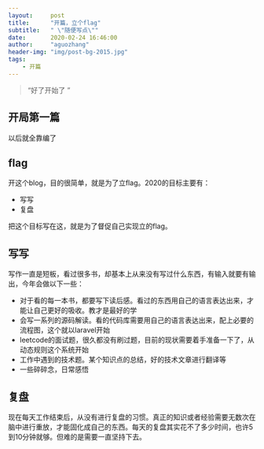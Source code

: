 ```yaml
---
layout:     post
title:      "开篇，立个flag"
subtitle:   " \"随便写点\""
date:       2020-02-24 16:46:00
author:     "aguozhang"
header-img: "img/post-bg-2015.jpg"
tags:
    - 开篇
---
```


> “好了开始了 ”

## 开局第一篇
以后就全靠编了

## flag
开这个blog，目的很简单，就是为了立flag。2020的目标主要有：
* 写写
* 复盘

把这个目标写在这，就是为了督促自己实现立的flag。

## 写写
写作一直是短板，看过很多书，却基本上从来没有写过什么东西，有输入就要有输出，今年会做以下一些：
* 对于看的每一本书，都要写下读后感。看过的东西用自己的语言表达出来，才能让自己更好的吸收。教才是最好的学
* 会写一系列的源码解读。看的代码库需要用自己的语言表达出来，配上必要的流程图，这个就以laravel开始
* leetcode的面试题，很久都没有刷过题，目前的现状需要着手准备一下了，从动态规则这个系统开始
* 工作中遇到的技术题。某个知识点的总结，好的技术文章进行翻译等
* 一些碎碎念，日常感悟

## 复盘
现在每天工作结束后，从没有进行复盘的习惯。真正的知识或者经验需要无数次在脑中进行重放，才能固化成自己的东西。每天的复盘其实花不了多少时间，也许5到10分钟就够。但难的是需要一直坚持下去。


